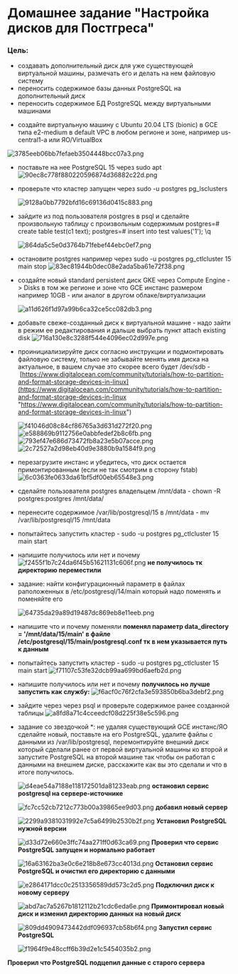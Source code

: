 # Домашнее задание "Настройка дисков для Постгреса"

### Цель:
- создавать дополнительный диск для уже существующей виртуальной машины, размечать его и делать на нем файловую систему
- переносить содержимое базы данных PostgreSQL на дополнительный диск
- переносить содержимое БД PostgreSQL между виртуальными машинами


* создайте виртуальную машину c Ubuntu 20.04 LTS (bionic) в GCE типа e2-medium в default VPC в любом регионе и зоне, например us-central1-a или ЯО/VirtualBox

  
![3785eeb06bb7fefaeb3504448bcc07a3.png](./3785eeb06bb7fefaeb3504448bcc07a3.png)

* поставьте на нее PostgreSQL 15 через sudo apt
    ![90ec8c778f880220596874d36882c22d.png](./90ec8c778f880220596874d36882c22d.png)

* проверьте что кластер запущен через sudo -u postgres pg_lsclusters

    ![9128a0bb7792bfd16c69136d0415c883.png](./9128a0bb7792bfd16c69136d0415c883.png)

* зайдите из под пользователя postgres в psql и сделайте произвольную таблицу с произвольным содержимым
  postgres=# create table test(c1 text);
  postgres=# insert into test values('1');
  \q

	![864da5c5e0d3764b71febef44ebc0ef7.png](./864da5c5e0d3764b71febef44ebc0ef7.png)
  
* остановите postgres например через sudo -u postgres pg_ctlcluster 15 main stop
    ![83ec81944b0dec08e2ada5ba61e72f38.png](./83ec81944b0dec08e2ada5ba61e72f38.png)

* создайте новый standard persistent диск GKE через Compute Engine -> Disks в том же регионе и зоне что GCE инстанс размером например 10GB - или аналог в другом облаке/виртуализации

	![a11d626f1d97a99b6ca32ce5cc082db3.png](./a11d626f1d97a99b6ca32ce5cc082db3.png)


* добавьте свеже-созданный диск к виртуальной машине - надо зайти в режим ее редактирования и дальше выбрать пункт attach existing disk
    ![716a130e8c3288f544e4096ec02d997e.png](./716a130e8c3288f544e4096ec02d997e.png)
  
* проинициализируйте диск согласно инструкции и подмонтировать файловую систему, только не забывайте менять имя диска на актуальное, в вашем случае это скорее всего будет /dev/sdb - [https://www.digitalocean.com/community/tutorials/how-to-partition-and-format-storage-devices-in-linux](https://www.digitalocean.com/community/tutorials/how-to-partition-and-format-storage-devices-in-linux "https://www.digitalocean.com/community/tutorials/how-to-partition-and-format-storage-devices-in-linux")

	![f41046d08c84cf86765a3d631d272f20.png](./f41046d08c84cf86765a3d631d272f20.png)
    ![e588869b9112756e0abbfedef2b8c6fb.png](./e588869b9112756e0abbfedef2b8c6fb.png)
    ![793ef47e686d73472fb8a23e5b07acce.png](./793ef47e686d73472fb8a23e5b07acce.png)
    ![2c72527a2d98eb40d9e3880b9a1584f9.png](./2c72527a2d98eb40d9e3880b9a1584f9.png)
* перезагрузите инстанс и убедитесь, что диск остается примонтированным (если не так смотрим в сторону fstab)
    ![6c0363fe0633da61bf5df00eb65548e3.png](./6c0363fe0633da61bf5df00eb65548e3.png)

* сделайте пользователя postgres владельцем /mnt/data - chown -R postgres:postgres /mnt/data/
* перенесите содержимое /var/lib/postgresql/15 в /mnt/data - mv /var/lib/postgresql/15 /mnt/data
* попытайтесь запустить кластер - sudo -u postgres pg_ctlcluster 15 main start
* напишите получилось или нет и почему
    ![f2455f1b7c24da6f45b51621131c606f.png](./f2455f1b7c24da6f45b51621131c606f.png)
**не получилось тк директорию переместили**

  
* задание: найти конфигурационный параметр в файлах раположенных в /etc/postgresql/14/main который надо поменять и поменяйте его

    ![64735da29a89d19487dc869eb8e11eeb.png](./64735da29a89d19487dc869eb8e11eeb.png)

  
* напишите что и почему поменяли
**поменял параметр data_directory = '/mnt/data/15/main' в файле /etc/postgresql/15/main/postgresql.conf тк в нем указывается путь к данным**

  
* попытайтесь запустить кластер - sudo -u postgres pg_ctlcluster 15 main start
    ![f71107c53fe32dcb99aa699bd6aefb2d.png](./f71107c53fe32dcb99aa699bd6aefb2d.png)

* напишите получилось или нет и почему
**получилось но лучше запустить как службу:**
	![f6acf0c76f2cfa3e593850b6ba3debf2.png](./f6acf0c76f2cfa3e593850b6ba3debf2.png)


* зайдите через через psql и проверьте содержимое ранее созданной таблицы
	![a8fd8a71c4cceedcf08d225f38e5c596.png](./a8fd8a71c4cceedcf08d225f38e5c596.png)

* задание со звездочкой \*: не удаляя существующий GCE инстанс/ЯО сделайте новый, поставьте на его PostgreSQL, удалите файлы с данными из /var/lib/postgresql, перемонтируйте внешний диск который сделали ранее от первой виртуальной машины ко второй и запустите PostgreSQL на второй машине так чтобы он работал с данными на внешнем диске, расскажите как вы это сделали и что в итоге получилось.

    ![d4eae54a7188e118172501da81233eab.png](./d4eae54a7188e118172501da81233eab.png)
**остановил сервис postgresql на сервере-источнике**

	![fc7cc52cb7212c773b00a39865ee9d03.png](./fc7cc52cb7212c773b00a39865ee9d03.png)
**добавил новый сервер**

	![2299a9381031992e7c5a6499b2530b2f.png](./2299a9381031992e7c5a6499b2530b2f.png)
**Установил PostgreSQL нужной версии**

	![d33d72e660e3ffc74aa271ff0d63ca69.png](./d33d72e660e3ffc74aa271ff0d63ca69.png)
**Проверил что сервис PostgreSQL запущен и нормально работает**


	![16a63162ba3e0c6e218b8e673cc4013d.png](./16a63162ba3e0c6e218b8e673cc4013d.png)
**Остановил сервис PostgreSQL и очистил его директорию с данными**


	![e2864171dcc0c2513356589dd573c2d5.png](./e2864171dcc0c2513356589dd573c2d5.png)
**Подключил диск к новому серверу**


	![abd7ac7a5267b1812112b21cdc6eda6e.png](./abd7ac7a5267b1812112b21cdc6eda6e.png)
**Примонтировал новый диск и изменил директорию данных на новый диск**

    
    ![809dd4909473442ddf096937cb58b6f4.png](./809dd4909473442ddf096937cb58b6f4.png)
**Запустил сервис PostgreSQL**


    ![f1964f9e48ccff6b39d2e1c5454035b2.png](./f1964f9e48ccff6b39d2e1c5454035b2.png)
  

**Проверил что PostgreSQL подцепил данные с старого сервера**
